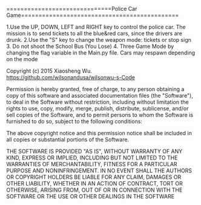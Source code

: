 ==============================Police Car Game=============================================

1.Use the UP, DOWN, LEFT and RIGHT key to control the police car. 
The mission is to send tickets to all the blue&red cars, since 
the drivers are drunk.
2.Use the "S" key to change the weapon mode: tickets or stop sign
3. Do not shoot the School Bus (You Lose)
4. Three Game Mode by changing the flag variable in the Main.py file. Cars may respawn depending on the mode


Copyright (c) 2015 Xiaosheng Wu. https://github.com/wilsonandusa/wilsonwu-s-Code

Permission is hereby granted, free of charge, to any person obtaining a copy of this software and associated documentation files (the "Software"), to deal in the Software without restriction, including without limitation the rights to use, copy, modify, merge, publish, distribute, sublicense, and/or sell copies of the Software, and to permit persons to whom the Software is furnished to do so, subject to the following conditions:

The above copyright notice and this permission notice shall be included in all copies or substantial portions of the Software.

THE SOFTWARE IS PROVIDED "AS IS", WITHOUT WARRANTY OF ANY KIND, EXPRESS OR IMPLIED, INCLUDING BUT NOT LIMITED TO THE WARRANTIES OF MERCHANTABILITY, FITNESS FOR A PARTICULAR PURPOSE AND NONINFRINGEMENT. IN NO EVENT SHALL THE AUTHORS OR COPYRIGHT HOLDERS BE LIABLE FOR ANY CLAIM, DAMAGES OR OTHER LIABILITY, WHETHER IN AN ACTION OF CONTRACT, TORT OR OTHERWISE, ARISING FROM, OUT OF OR IN CONNECTION WITH THE SOFTWARE OR THE USE OR OTHER DEALINGS IN THE SOFTWARE
